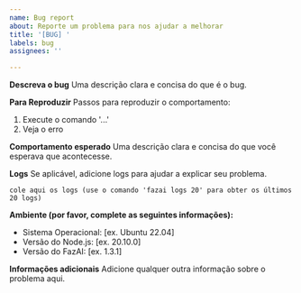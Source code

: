 ```yaml
---
name: Bug report
about: Reporte um problema para nos ajudar a melhorar
title: '[BUG] '
labels: bug
assignees: ''

---
```


**Descreva o bug**
Uma descrição clara e concisa do que é o bug.

**Para Reproduzir**
Passos para reproduzir o comportamento:
1. Execute o comando '...'
2. Veja o erro

**Comportamento esperado**
Uma descrição clara e concisa do que você esperava que acontecesse.

**Logs**
Se aplicável, adicione logs para ajudar a explicar seu problema.
```
cole aqui os logs (use o comando 'fazai logs 20' para obter os últimos 20 logs)
```

**Ambiente (por favor, complete as seguintes informações):**
 - Sistema Operacional: [ex. Ubuntu 22.04]
 - Versão do Node.js: [ex. 20.10.0]
 - Versão do FazAI: [ex. 1.3.1]

**Informações adicionais**
Adicione qualquer outra informação sobre o problema aqui.
